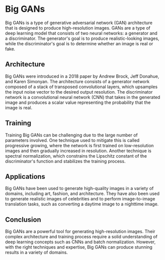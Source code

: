 # Big GANs

Big GANs is a type of generative adversarial network (GAN) architecture that is designed to produce high-resolution images. GANs are a type of deep learning model that consists of two neural networks: a generator and a discriminator. The generator's goal is to produce realistic-looking images, while the discriminator's goal is to determine whether an image is real or fake.

## Architecture

Big GANs were introduced in a 2018 paper by Andrew Brock, Jeff Donahue, and Karen Simonyan. The architecture consists of a generator network composed of a stack of transposed convolutional layers, which upsamples the input noise vector to the desired output resolution. The discriminator network is a convolutional neural network (CNN) that takes in the generated image and produces a scalar value representing the probability that the image is real.

## Training

Training Big GANs can be challenging due to the large number of parameters involved. One technique used to mitigate this is called progressive growing, where the network is first trained on low-resolution images and then gradually increased in resolution. Another technique is spectral normalization, which constrains the Lipschitz constant of the discriminator's function and stabilizes the training process.

## Applications

Big GANs have been used to generate high-quality images in a variety of domains, including art, fashion, and architecture. They have also been used to generate realistic images of celebrities and to perform image-to-image translation tasks, such as converting a daytime image to a nighttime image.

## Conclusion

Big GANs are a powerful tool for generating high-resolution images. Their complex architecture and training process require a solid understanding of deep learning concepts such as CNNs and batch normalization. However, with the right techniques and expertise, Big GANs can produce stunning results in a variety of domains.
